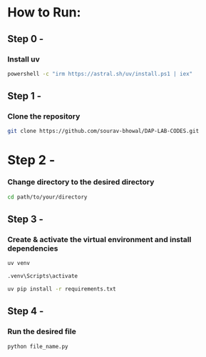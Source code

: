 # How to Run:

## Step 0 -
### Install uv
```bash
powershell -c "irm https://astral.sh/uv/install.ps1 | iex"
```

## Step 1 -
### Clone the repository
```bash
git clone https://github.com/sourav-bhowal/DAP-LAB-CODES.git
```

# Step 2 -
### Change directory to the desired directory
```bash
cd path/to/your/directory
```

## Step 3 -
### Create & activate the virtual environment and install dependencies
```bash
uv venv
```
```bash
.venv\Scripts\activate
```
```bash
uv pip install -r requirements.txt
```

## Step 4 -
### Run the desired file
```bash
python file_name.py
```
